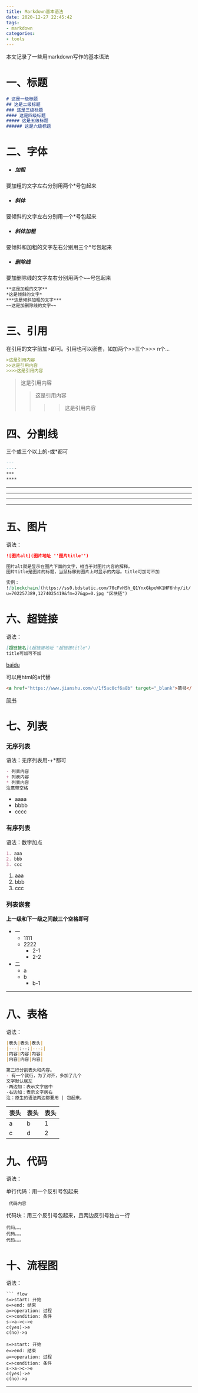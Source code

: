 ```yaml
---
title: Markdown基本语法
date: 2020-12-27 22:45:42
tags:
- markdown
categories:
- tools
---
```

本文记录了一些用markdown写作的基本语法
<!-- more -->
# 一、标题

```markdown
# 这是一级标题
## 这是二级标题
### 这是三级标题
#### 这是四级标题
##### 这是五级标题
###### 这是六级标题
```

# 二、字体

- ##### 加粗

要加粗的文字左右分别用两个*号包起来

- ##### 斜体

要倾斜的文字左右分别用一个*号包起来

- ##### 斜体加粗

要倾斜和加粗的文字左右分别用三个*号包起来

- ##### 删除线

要加删除线的文字左右分别用两个~~号包起来

```markdown
**这是加粗的文字**
*这是倾斜的文字*
***这是倾斜加粗的文字***
~~这是加删除线的文字~~
```

# 三、引用

在引用的文字前加>即可。引用也可以嵌套，如加两个>>三个>>>
n个...

```markdown
>这是引用内容
>>这是引用内容
>>>>这是引用内容
```

>这是引用内容
>
>> 这是引用内容
>>
>> > > 这是引用内容

# 四、分割线

三个或三个以上的-或*都可

```markdown
---
----
***
****
```

---

----

***

******

# 五、图片

语法：

``` markdown
![图片alt](图片地址 ''图片title'')

图片alt就是显示在图片下面的文字，相当于对图片内容的解释。
图片title是图片的标题，当鼠标移到图片上时显示的内容。title可加可不加

实例：
![blockchain](https://ss0.bdstatic.com/70cFvHSh_Q1YnxGkpoWK1HF6hhy/it/
u=702257389,1274025419&fm=27&gp=0.jpg "区块链")
```



# 六、超链接

语法：

``` markdown
[超链接名](超链接地址 "超链接title")
title可加可不加
```

[baidu](http://www.baidu.com)

可以用html的a代替

``` markdown
<a href="https://www.jianshu.com/u/1f5ac0cf6a8b" target="_blank">简书</a>
```

<a href="https://www.jianshu.com/u/1f5ac0cf6a8b" target="_blank">简书</a>

# 七、列表

### 无序列表

语法：无序列表用-+*都可

```markdown
- 列表内容
+ 列表内容
* 列表内容
注意带空格
```

- aaaa
- bbbb
- cccc

### 有序列表

语法：数字加点

``` markdown
1. aaa
2. bbb
3. ccc
```

1. aaa
2. bbb
3. ccc

### 列表嵌套

**上一级和下一级之间敲三个空格即可**

- 一
  - 1111
  - 2222
    - 2-1
    - 2-2
- 二
  - a
  - b
    - b-1

---

# 八、表格

语法：

``` markdown
|表头|表头|表头|
|---|:--:|---:|
|内容|内容|内容|
|内容|内容|内容|

第二行分割表头和内容。
- 有一个就行，为了对齐，多加了几个
文字默认居左
-两边加：表示文字居中
-右边加：表示文字居右
注：原生的语法两边都要用 | 包起来。
```

| 表头 | 表头 | 表头 |
| ---- | ---- | :--- |
| a    | b    | 1    |
| c    | d    | 2    |

# 九、代码

语法：

单行代码：用一个反引号包起来

` 代码内容` 

代码块：用三个反引号包起来，且两边反引号独占一行

```
代码。。。
代码。。。
代码。。。

```

# 十、流程图

语法：

```markdown
​``` flow
s=>start: 开始
e=>end: 结束
a=>operation: 过程
c=>condition: 条件
s->a->c->e
c(yes)->e
c(no)->a
```



```flow
s=>start: 开始
e=>end: 结束
a=>operation: 过程
c=>condition: 条件
s->a->c->e
c(yes)->e
c(no)->a
```

---